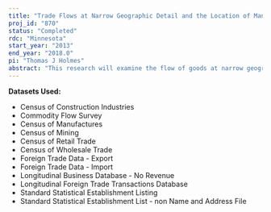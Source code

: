 ```yaml
---
title: "Trade Flows at Narrow Geographic Detail and the Location of Manufacturing"
proj_id: "870"
status: "Completed"
rdc: "Minnesota"
start_year: "2013"
end_year: "2018.0"
pi: "Thomas J Holmes"
abstract: "This research will examine the flow of goods at narrow geographic and industry detail. This will include imports, exports, as well as internal flows within the United States – such as shipment of drywall from China to Miami, or a shipment of medical equipment by a firm in Minneapolis to Boston or Toronto. This study will estimate an economic model of trade flows that will explicitly incorporate the possibility that goods may move through the wholesale sector. This project will produce industry-level parameters related to transportation cost and the use of wholesaling. It will then use these estimates to evaluate the impact of increased international trade on the regional distribution of manufactures."
---
```


**Datasets Used:**

  - Census of Construction Industries 
  - Commodity Flow Survey 
  - Census of Manufactures 
  - Census of Mining 
  - Census of Retail Trade 
  - Census of Wholesale Trade 
  - Foreign Trade Data - Export 
  - Foreign Trade Data - Import 
  - Longitudinal Business Database - No Revenue 
  - Longitudinal Foreign Trade Transactions Database 
  - Standard Statistical Establishment Listing 
  - Standard Statistical Establishment List - non Name and Address File 

